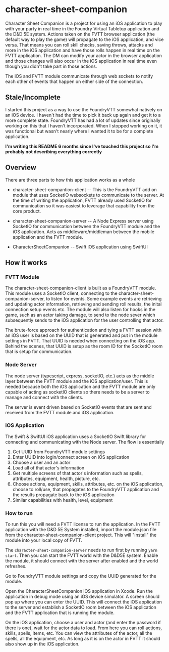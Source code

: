 # character-sheet-companion

Character Sheet Companion is a project for using an iOS application to play with your party in real time in the Foundry Virtual Tabletop application and the D&D 5E system. Actions taken on the FVTT browser application (the default way to play the game) will propagate to the iOS application, and vice versa. That means you can roll skill checks, saving throws, attacks and more in the iOS application and have those rolls happen in real time on the FVTT application. The DM can modify your actor in the browser application and those changes will also occur in the iOS application in real time even though you didn't take part in those actions. 

The iOS and FVTT module communicate through web sockets to notify each other of events that happen on either side of the connection. 

## Stale/Incomplete

I started this project as a way to use the FoundryVTT somewhat natively on an iOS device. I haven't 
had the time to pick it back up again and get it to a more complete state.
FoundryVTT has had a lot of updates since originally working on this that I haven't incorporated. When I stopped working on it, it was functional but wasn't nearly where I wanted it to be for a complete application. 

**I'm writing this README 6 months since I've touched this project so I'm probably not describing everything correctly**

## Overview

There are three parts to how this application works as a whole

 - character-sheet-compantion-client
 -- This is the FoundryVTT add on module that uses SocketIO websockets to communicate to the server. At the time of writing the application, FVTT already used SocketIO for communication so it was easiest to leverage that capability from the core product. 
 
- character-sheet-companion-server 
-- A Node Express server using SocketIO for communication between the FoundryVTT module and the iOS application. Acts as middleware/middleman between the mobile application and the FVTT module. 

- CharacterSheetCompanion 
-- Swift iOS application using SwiftUI

## How it works

### FVTT Module
The character-sheet-companion-client is built as a FoundryVTT module. This module uses a SocketIO client, connecting to the character-sheet-companion-server, to listen for events. Some example events are retrieving and updating actor information, retrieving and sending roll results, the inital connection setup events etc. The module will also listen for hooks in the game, such as an actor taking damage, to send to the node sever which subsequently sends to the iOS application for the user controlling that actor. 

The brute-force approach for authentication and tying a FVTT session with an iOS user is based on the UUID that is generated and put in the module settings in FVTT. That UUID is needed when connecting on the iOS app. Behind the scenes, that UUID is setup as the room ID for the SocketIO room that is setup for communication.

### Node Server
The node server (typescript, express, socketIO, etc.) acts as the middle layer between the FVTT module and the iOS application/user. This is needed because both the iOS application and the FVTT module are only capable of acting as socketIO clients so there needs to be a server to manage and connect with the clients. 

The server is event driven based on SocketIO events that are sent and received from the FVTT module and iOS application. 

### iOS Application
The Swift & SwiftUI iOS application uses a SocketIO Swift library for connecting and communicating with the Node server. The flow is essentially

1. Get UUID from FoundryVTT module settings
2. Enter UUID into login/connect screen on iOS application
3. Choose a user and an actor 
4. Load all of that actor's information
5. Get multiple screens of that actor's information such as spells, attributes, equipment, health, picture, etc. 
6. Choose actions, equipment, skills, attributes, etc. on the iOS application, choose to roll/use, that propagates to the FoundryVTT application and the results propagate back to the iOS application
7. Similar capabilities with health, level, equipment

### How to run

To run this you will need a FVTT license to run the application. In the FVTT application with the D&D 5E System installed, import the module.json file from the character-sheet-companion-client project. This will "install" the module into your local copy of FVTT. 

The `character-sheet-companion-server` needs to run first by running `yarn start`. Then you can start the FVTT world with the D&D5E system. Enable the module, it should connect with the server after enabled and the world refreshes. 

Go to FoundryVTT module settings and copy the UUID generated for the module. 

Open the CharacterSheetCompanion iOS application in Xcode. Run the application in debug mode using an iOS device simulator. A screen should pop up where you can enter the UUID. This will connect the iOS application to the server and establish a SocketIO room between the iOS application and the FVTT application that is running the module. 

On the iOS application, choose a user and actor (and enter the password if there is one), wait for the actor data to load. From here you can roll actions, skills, spells, items, etc. You can view the attributes of the actor, all the spells, all the equipment, etc. As long as it is on the actor in FVTT it should also show up in the iOS application. 

